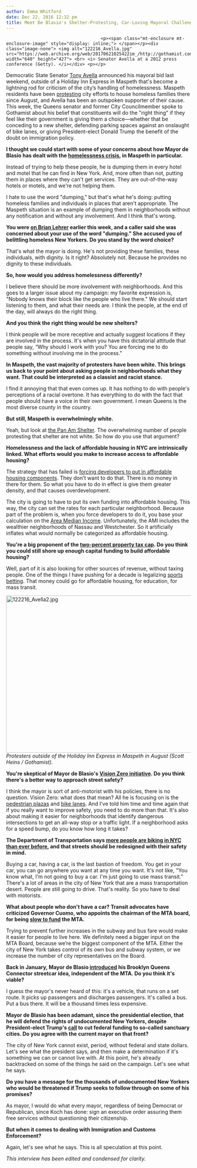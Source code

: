 ```yaml
---
author: Emma Whitford
date: Dec 22, 2016 12:32 pm
title: Meet De Blasio's Shelter-Protesting, Car-Loving Mayoral Challenger
---
```


	
										<p><span class="mt-enclosure mt-enclosure-image" style="display: inline;"> </span></p><div class="image-none"> <img alt="122216_Avella.jpg" src="https://web.archive.org/web/20170621025422im_/http://gothamist.com/attachments/nyc_ewhitford/122216_Avella.jpg" width="640" height="427"> <br> <i> Senator Avella at a 2012 press conference (Getty). </i></div> <p></p>

<p>Democratic State Senator <a href="https://web.archive.org/web/20170621025422/https://www.nysenate.gov/senators/tony-avella">Tony Avella</a> announced his mayoral bid last weekend, outside of a Holiday Inn Express in Maspeth that&apos;s become a lightning rod for criticism of the city&#x2019;s handling of homelessness. Maspeth residents have been <a href="https://web.archive.org/web/20170621025422/http://gothamist.com/2016/09/01/maspeth_homeless_shelter.php">protesting</a> city efforts to house homeless families there since August, and Avella has been an outspoken supporter of their cause.  This week, the Queens senator and former City Councilmember spoke to Gothamist about his belief that constituents will do the &quot;right thing&quot; if they feel like their government is giving them a choice&#x2014;whether that be conceding to a new shelter, defending parking spaces against an onslaught of bike lanes, or giving President-elect Donald Trump the benefit of the doubt on immigration policy.</p>

<p><strong>I thought we could start with some of your concerns about how Mayor de Blasio has dealt with the <a href="https://web.archive.org/web/20170621025422/http://gothamist.com/2016/09/30/homeless_in_nyc_hits_new_record_hig.php">homelessness crisis</a>, in Maspeth in particular.</strong></p>

<p>Instead of trying to help these people, he is dumping them in every hotel and motel that he can find in New York. And, more often than not, putting them in places where they can&apos;t get services. They are out-of-the-way hotels or motels, and we&apos;re not helping them. </p>

<p>I hate to use the word &quot;dumping,&quot; but that&apos;s what he&apos;s doing: putting homeless families and individuals in places that aren&apos;t appropriate. The Maspeth situation is an example of dumping them in neighborhoods without any notification and without any involvement. And I think that&apos;s wrong. </p>

<p><strong>You were <a href="https://web.archive.org/web/20170621025422/http://www.wnyc.org/story/meet-2017-nyc-mayoral-candidate-tony-avella/">on Brian Lehrer</a> earlier this week, and a caller said she was concerned about your use of the word &quot;dumping.&quot; She accused you of belittling homeless New Yorkers. Do you stand by the word choice?</strong></p>

<p>That&apos;s what the mayor is doing. He&apos;s not providing these families, these individuals, with dignity. Is it right? Absolutely not. Because he provides no dignity to these individuals.</p>

<p><strong>So, how would you address homelessness differently?</strong> </p>

<p>I believe there should be more involvement with neighborhoods. And this goes to a larger issue about my campaign: my favorite expression is, &quot;Nobody knows their block like the people who live there.&quot; We should start listening to them, and what their needs are. I think the people, at the end of the day, will always do the right thing. </p>

<p><strong>And you think the right thing would be new shelters?</strong></p>

<p>I think people will be more receptive and actually suggest locations if they are involved in the process. It&apos;s when you have this dictatorial attitude that people say, &#x201C;Why should I work with you? You are forcing me to do something without involving me in the process.&quot; </p>

<p><strong>In Maspeth, the vast majority of protesters have been white. This brings us back to your point about asking people in neighborhoods what they want. That could be interpreted as a classist and racist stance.</strong></p>

<p>I find it annoying that that even comes up. It has nothing to do with people&apos;s perceptions of a racial overtone. It has everything to do with the fact that people should have a voice in their own government. I mean Queens is the most diverse county in the country. </p>

<p><strong>But still, Maspeth is overwhelmingly white.</strong></p>

<p>Yeah, but look at <a href="https://web.archive.org/web/20170621025422/https://www.nytimes.com/2014/07/26/nyregion/homeless-shelters-opening-in-queens-stirs-ugly-exchanges.html">the Pan Am Shelter</a>. The overwhelming number of people protesting that shelter are not white. So how do you use that argument? </p>

<p><strong>Homelessness and the lack of affordable housing in NYC are intrinsically linked. What efforts would you make to increase access to affordable housing?</strong></p>

<p>The strategy that has failed is <a href="https://web.archive.org/web/20170621025422/http://gothamist.com/2014/05/07/de_blasios_housing_plan.php">forcing developers to put in affordable housing components</a>. They don&apos;t want to do that. There is no money in there for them. So what you have to do in effect is give them greater density, and that causes overdevelopment.</p>

<p>The city is going to have to put its own funding into affordable housing. This way, the city can set the rates for each particular neighborhood. Because part of the problem is, when you force developers to do it, you base your calculation on the <a href="https://web.archive.org/web/20170621025422/http://www.newdestinyhousing.org/get-help/area-median-income-ami-chart">Area Median Income</a>. Unfortunately, the AMI includes the wealthier neighborhoods of Nassau and Westchester. So it artificially inflates what would normally be categorized as affordable housing. </p>

<p><strong>You&apos;re a big proponent of the <a href="https://web.archive.org/web/20170621025422/http://observer.com/2016/01/de-blasio-and-state-legislature-tangle-over-property-tax-cap/">two-percent property tax cap</a>. Do you think you could still shore up enough capital funding to build affordable housing?</strong></p>

<p>Well, part of it is also looking for other sources of revenue, without taxing people. One of the things I have pushing for a decade is legalizing <a href="https://web.archive.org/web/20170621025422/http://gothamist.com/2016/03/21/fanduel_draftkings_will_stop_fantas.php">sports betting</a>. That money could go for affordable housing, for education, for mass transit.</p>

<p><span class="mt-enclosure mt-enclosure-image" style="display: inline;"> </span></p><div class="image-none"> <img alt="122216_Avella2.jpg" src="https://web.archive.org/web/20170621025422im_/http://gothamist.com/attachments/nyc_ewhitford/122216_Avella2.jpg" width="640" height="427"> <br> <i> Protesters outside of the Holiday Inn Express in Maspeth in August (Scott Heins / Gothamist). </i></div> <p></p>

<p><strong>You&apos;re skeptical of Mayor de Blasio&apos;s <a href="https://web.archive.org/web/20170621025422/http://gothamist.com/tags/visionzero">Vision Zero initiative</a>. Do you think there&apos;s a better way to approach street safety? </strong></p>

<p>I think the mayor is sort of anti-motorist with his policies, there is no question. Vision Zero: what does that mean? All he is focusing on is the <a href="https://web.archive.org/web/20170621025422/http://gothamist.com/2016/12/03/department_of_transportation_debuts.php">pedestrian plazas</a> and <a href="https://web.archive.org/web/20170621025422/http://gothamist.com/2016/09/13/more_bike_lanes_yay.php">bike lanes</a>. And I&apos;ve told him time and time again that if you really want to improve safety, you need to do more than that. It&apos;s also about making it easier for neighborhoods that identify dangerous intersections to get an all-way stop or a traffic light. If a neighborhood asks for a speed bump, do you know how long it takes? </p>

<p><strong>The Department of Transportation says <a href="https://web.archive.org/web/20170621025422/http://www.nyc.gov/html/dot/downloads/pdf/cycling-in-the-city.pdf">more people are biking in NYC than ever before</a>, and that streets should be redesigned with their safety in mind.</strong></p>

<p>Buying a car, having a car, is the last bastion of freedom. You get in your car, you can go anywhere you want at any time you want. It&apos;s not like, &quot;You know what, I&apos;m not going to buy a car. I&apos;m just going to use mass transit.&quot; There&apos;s a lot of areas in the city of New York that are a mass transportation desert. People are still going to drive. That&apos;s reality. So you have to deal with motorists. </p>

<p><strong>What about people who don&apos;t have a car? Transit advocates have criticized Governor Cuomo, who appoints the chairman of the MTA board, for being <a href="https://web.archive.org/web/20170621025422/http://gothamist.com/2016/03/24/bdb_monorail_ftw.php">slow to fund</a> the MTA.</strong></p>

<p>Trying to prevent further increases in the subway and bus fare would make it easier for people to live here. We definitely need a bigger input on the MTA Board, because we&#x2019;re the biggest component of the MTA. Either the city of New York takes control of its own bus and subway system, or we increase the number of city representatives on the Board. </p>

<p><strong>Back in January, Mayor de Blasio <a href="https://web.archive.org/web/20170621025422/http://gothamist.com/2016/02/16/it_worked_for_north_haverbrook.php">introduced</a> his Brooklyn Queens Connector streetcar idea, independent of the MTA. Do you think it&apos;s viable?</strong>  </p>

<p>I guess the mayor&apos;s never heard of this: it&apos;s a vehicle, that runs on a set route. It picks up passengers and discharges passengers. It&apos;s called a bus. Put a bus there. It will be a thousand times less expensive. </p>

<p><strong>Mayor de Blasio has been adamant, since the presidential election, that he will defend the rights of undocumented New Yorkers, despite President-elect Trump&apos;s <a href="https://web.archive.org/web/20170621025422/http://www.politico.com/story/2016/12/sanctuary-cities-trump-immigration-232449">call</a> to cut federal funding to so-called sanctuary cities. Do you agree with the current mayor on that front?</strong> </p>

<p>The city of New York cannot exist, period, without federal and state dollars. Let&apos;s see what the president says, and then make a determination if it&apos;s something we can or cannot live with. At this point, he&apos;s already backtracked on some of the things he said on the campaign. Let&apos;s see what he says. </p>

<p><strong>Do you have a message for the thousands of undocumented New Yorkers who would be threatened if Trump seeks to follow through on some of his promises?</strong></p>

<p>As mayor, I would do what every mayor, regardless of being Democrat or Republican, since Koch has done: sign an executive order assuring them free services without questioning their citizenship. </p>

<p><strong>But when it comes to dealing with Immigration and Customs Enforcement?</strong> </p>

<p>Again, let&apos;s see what he says. This is all speculation at this point.  </p>

<p><em>This interview has been edited and condensed for clarity.</em> </p>					
										
									
				